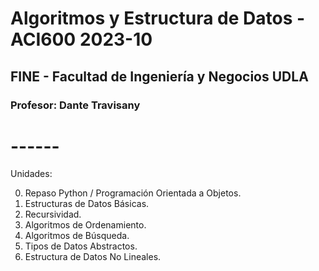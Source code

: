 # Algoritmos y Estructura de Datos - ACI600 2023-10
## FINE - Facultad de Ingeniería y Negocios UDLA
### Profesor: Dante Travisany


# ------

Unidades:

0. Repaso Python / Programación Orientada a Objetos.
1. Estructuras de Datos Básicas.
2. Recursividad.
3. Algoritmos de Ordenamiento.
4. Algoritmos de Búsqueda.
5. Tipos de Datos Abstractos.
6. Estructura de Datos No Lineales.
